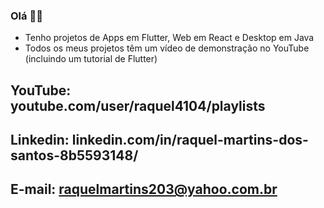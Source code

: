 ### Olá :woman_technologist:

- Tenho projetos de Apps em Flutter, Web em React e Desktop em Java
- Todos os meus projetos têm um vídeo de demonstração no YouTube (incluindo um tutorial de Flutter)

## YouTube: youtube.com/user/raquel4104/playlists
## Linkedin: linkedin.com/in/raquel-martins-dos-santos-8b5593148/
## E-mail: raquelmartins203@yahoo.com.br


